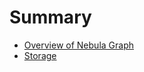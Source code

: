 # Summary

- [Overview of Nebula Graph](./chapter_1_overview.md)
- [Storage](./chapter_2_storage.md)
